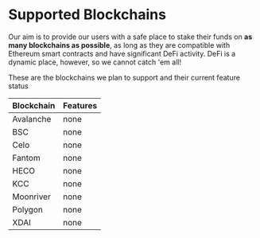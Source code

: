 # Supported Blockchains
Our aim is to provide our users with a safe place to stake their funds on **as many blockchains as possible**, as long as they are compatible with Ethereum smart contracts and have significant DeFi activity. DeFi is a dynamic place, however, so we cannot catch 'em all! 

These are the blockchains we plan to support and their current feature status

| Blockchain | Features |
| ---------- | -------- |
| Avalanche  | none     |
| BSC        | none     |
| Celo       | none     |
| Fantom     | none     |
| HECO       | none     |
| KCC        | none     |
| Moonriver  | none     |
| Polygon    | none     |
| XDAI       | none     |